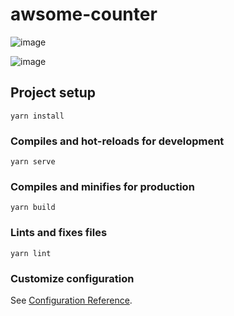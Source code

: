 # awsome-counter

![image](https://user-images.githubusercontent.com/20417446/131315417-869a95f4-d26c-469d-896f-06a1f619fa44.png)


![image](https://user-images.githubusercontent.com/20417446/131316437-035c1ef8-fcc8-45b0-a8e4-910f1242ee8a.png)


## Project setup
```
yarn install
```

### Compiles and hot-reloads for development
```
yarn serve
```

### Compiles and minifies for production
```
yarn build
```

### Lints and fixes files
```
yarn lint
```

### Customize configuration
See [Configuration Reference](https://cli.vuejs.org/config/).
